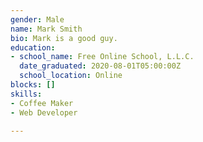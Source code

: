 ```yaml
---
gender: Male
name: Mark Smith
bio: Mark is a good guy.
education:
- school_name: Free Online School, L.L.C.
  date_graduated: 2020-08-01T05:00:00Z
  school_location: Online
blocks: []
skills:
- Coffee Maker
- Web Developer

---
```

